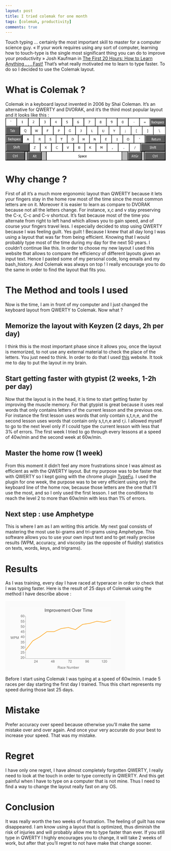 ```yaml
---
layout: post
title: I tried colemak for one month
tags: [colemak, productivity]
comments: true
---
```



Touch typing … certainly the most important skill to master for a computer science guy. « If your work requires using any sort of computer, learning how to touch-type is the single most significant thing you can do to improve your productivity » Josh Kaufman in [The First 20 Hours: How to Learn Anything . . . Fast!](http://www.amazon.com/The-First-20-Hours-Anything/dp/1591845556) That’s what really motivated me to learn to type faster. To do so I decided to use the Colemak layout.


# What is Colemak ?

Colemak in a keyboard layout invented in 2006 by Shai Coleman. It’s an alternative for QWERTY and DVORAK, and it’s the third most popular layout and it looks like this :
![Alt text](/assets/Colemak_layout_2.png)


# Why change ?

First of all it’s a much more ergonomic layout than QWERTY because it lets your fingers stay in the home row most of the time since the most common letters are on it. Moreover it is easier to learn as compare to DVORAK because not all the letters change. For instance, x,c and v stay preserving the C-x, C-c and C-v shortcut. It’s fast because most of the time you alternate from right to left hand which allows you to gain speed, and of course your fingers travel less. I especially decided to stop using QWERTY because I was feeling guilt. Yes guilt ! Because I knew that all day long I was using a layout that was far from being efficient. Knowing that I would probably type most of the time during my day for the next 50 years. I couldn’t continue like this. In order to choose my new layout I used this website that allows to compare the efficiency of different layouts given an input text. Hence I pasted some of my personal code, long emails and my bash_history. And Colemak was always on top ! I really encourage you to do the same in order to find the layout that fits you.

# The Method and tools I used

Now is the time, I am in front of my computer and I just changed the keyboard layout from QWERTY to Colemak. Now what ?

## Memorize the layout with Keyzen (2 days, 2h per day)

I think this is the most important phase since it allows you, once the layout is memorized, to not use any external material to check the place of the letters. You just need to think. In order to do that I used [this](http://patorjk.com/keyboard-layout-analyzer/#/main) website. It took me to day to put the layout in my brain.

## Start getting faster with gtypist (2 weeks, 1-2h per day)

Now that the layout is in the head, it is time to start getting faster by improving the muscle memory. For that gtypist is great because it uses real words that only contains letters of the current lesson and the previous one. For instance the first lesson uses words that only contain s,t,n,e, and the second lesson uses words that contain only s,t,n,e and r,i. I allowed myself to go to the next level only if I could type the current lesson with less that 3% of errors. The first week I tried to go through every lessons at a speed of 40w/min and the second week at 60w/min.

## Master the home row (1 week)

From this moment it didn’t feel any more frustrations since I was almost as efficient as with the QWERTY layout. But my purpose was to be faster that with QWERTY so I kept going with the chrome plugin [TypeFu](https://chrome.google.com/webstore/detail/type-fu/pofoighmmpljaikjiidkkfhldjndfdbk?hl=en). I used the plugin for one week, the purpose was to be very efficient using only the keyboard line of the home row, because those letters are the one that I’ll use the most, and so I only used the first lesson. I set the conditions to reach the level 2 to more than 60w/min with less than 1% of errors.

## Next step : use Amphetype

This is where I am as I am writing this article. My next goal consists of mastering the most use bi-grams and tri-grams using Amphetype. This software allows you to use your own input text and to get really precise results (WPM, accuracy, and viscosity (as the opposite of fluidity) statistics on texts, words, keys, and trigrams).

# Results

As I was training, every day I have raced at typeracer in order to check that I was typing faster. Here is the result of 25 days of Colemak using the method I have describe above :


![Alt text](/assets/TypeRacer_after.png)



Before I start using Colemak I was typing at a speed of 60w/min. I made 5 races per day starting the first day I trained. Thus this chart represents my speed during those last 25 days.

# Mistake

Prefer accuracy over speed because otherwise you’ll make the same mistake over and over again. And once your very accurate do your best to increase your speed. That was my mistake.

# Regret

I have only one regret, I have almost completely forgotten QWERTY, I really need to look at the touch in order to type correctly in QWERTY. And this get painful when I have to type on a computer that is not mine. Thus I need to find a way to change the layout really fast on any OS.

# Conclusion

It was really worth the two weeks of frustration. The feeling of guilt has now disappeared. I am know using a layout that is optimized, thus diminish the risk of injuries and will probably allow me to type faster than ever. If you still type in QWERTY I highly encourages you to change, it will take 2 weeks of work, but after that you’ll regret to not have make that change sooner.

